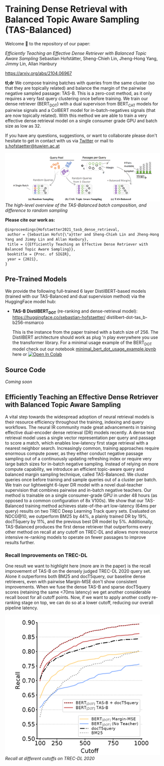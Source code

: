# Training Dense Retrieval with Balanced Topic Aware Sampling (TAS-Balanced)

Welcome 🙌 to the repository of our paper:

*Efficiently Teaching an Effective Dense Retriever with Balanced Topic Aware Sampling*  Sebastian Hofstätter, Sheng-Chieh Lin, Jheng-Hong Yang, Jimmy Lin, Allan Hanbury

https://arxiv.org/abs/2104.06967

**tl;dr** We compose training batches with queries from the same cluster (so that they are topically related) and balance the margin of the pairwise negative sampled passage: TAS-B. This is a zero-cost method, as it only requires a very fast query clustering once before training. We train our dense retriever (BERT<sub>DOT</sub>) with a dual supervison from BERT<sub>CAT</sub> models for pairwise signals and a ColBERT model for in-batch-negatives signals (that are now topically related). With this method we are able to train a very effective dense retrieval model on a single consumer grade GPU and batch size as low as 32. 

If you have any questions, suggestions, or want to collaborate please don't hesitate to get in contact with us via [Twitter](https://twitter.com/s_hofstaetter) or mail to s.hofstaetter@tuwien.ac.at

![TAS-Balanced Sampling Overview](figures/method-overview.png)
*The high-level overview of the TAS-Balanced batch composition, and difference to random sampling*

**Please cite our work as:**
````
@inproceedings{Hofstaetter2021_tasb_dense_retrieval,
 author = {Sebastian Hofst{\"a}tter and Sheng-Chieh Lin and Jheng-Hong Yang and Jimmy Lin and Allan Hanbury},
 title = {{Efficiently Teaching an Effective Dense Retriever with Balanced Topic Aware Sampling}},
 booktitle = {Proc. of SIGIR},
 year = {2021},
}
````
## Pre-Trained Models

We provide the following full-trained 6 layer DistilBERT-based models (trained with our TAS-Balanced and dual supervision method) via the HuggingFace model hub:

* **TAS-B DistilBERT<sub>DOT</sub>** (re-ranking and dense-retrieval model): https://huggingface.co/sebastian-hofstaetter/
distilbert-dot-tas_b-b256-msmarco

    This is the instance from the paper trained with a batch size of 256.
    The DistilBERT architecture should work as plug 'n play everywhere you use the transformer library. For a minimal usage example of the BERT<sub>DOT</sub> model check out our notebook [minimal_bert_dot_usage_example.ipynb](minimal_bert_dot_usage_example.ipynb) here or [![Open In Colab](https://colab.research.google.com/assets/colab-badge.svg)](https://colab.research.google.com/github/sebastian-hofstaetter/tas-balanced-dense-retrieval/blob/master/minimal_bert_dot_usage_example.ipynb)

## Source Code

*Coming soon*

## Efficiently Teaching an Effective Dense Retriever with Balanced Topic Aware Sampling

A vital step towards the widespread adoption of neural retrieval models is their resource efficiency throughout the training, indexing and query workflows. The neural IR community made great advancements in training effective dual-encoder dense retrieval (DR) models recently. A dense text retrieval model uses a single vector representation per query and passage to score a match, which enables low-latency first stage retrieval with a nearest neighbor search. Increasingly common, training approaches require enormous compute power, as they either conduct negative passage sampling out of a continuously updating refreshing index or require very large batch sizes for in-batch negative sampling. Instead of relying on more compute capability, we introduce an efficient topic-aware query and balanced margin sampling technique, called TAS-Balanced. We cluster queries once before training and sample queries out of a cluster per batch. We train our lightweight 6-layer DR model with a novel dual-teacher supervision that combines pairwise and in-batch negative teachers. Our method is trainable on a single consumer-grade GPU in under 48 hours (as opposed to a common configuration of 8x V100s). We show that our TAS-Balanced training method achieves state-of-the-art low-latency (64ms per query) results on two TREC Deep Learning Track query sets. Evaluated on NDCG@10, we outperform BM25 by 44%, a plainly trained DR by 19%, docT5query by 11%, and the previous best DR model by 5%. Additionally, TAS-Balanced produces the first dense retriever that outperforms every other method on recall at any cutoff on TREC-DL and allows more resource intensive re-ranking models to operate on fewer passages to improve results further.

### Recall Improvements on TREC-DL

One result we want to highlight here (more are in the paper) is the recall improvement of TAS-B on the densely judged TREC-DL 2020 query set. Alone it outperforms both BM25 and docT5query, our baseline dense retrievers, even with pairwise Margin-MSE don't show consistent improvements. When we fuse the dense TAS-B and sparse docT5query scores (retaining the same <70ms latency) we get another considerable recall boost for all cutoff points. Now, if we want to apply another costly re-ranking stage on top, we can do so at a lower cutoff, reducing our overall pipeline latency. 

![Recall on TREC-DL 2020](figures/trec-20-bin-2-recall.png)
*Recall at different cutoffs on TREC-DL 2020*
